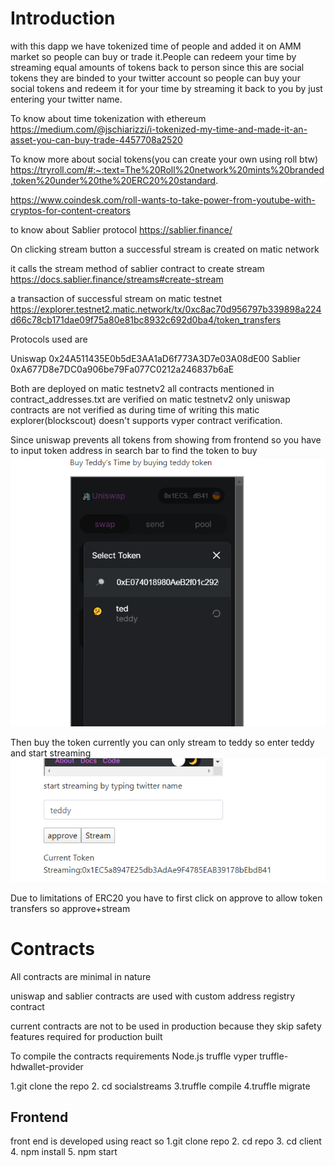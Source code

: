 # Introduction

with this dapp we have tokenized time of people and added it on AMM market so people can buy or trade it.People can redeem your time by streaming equal amounts of tokens back to person 
since this are social tokens they are binded to your twitter account so people can buy your social tokens and redeem it for your time by streaming it back to you by just entering your twitter name.

To know about time tokenization with ethereum
https://medium.com/@jschiarizzi/i-tokenized-my-time-and-made-it-an-asset-you-can-buy-trade-4457708a2520

To know more about social tokens(you can create your own using roll btw)
https://tryroll.com/#:~:text=The%20Roll%20network%20mints%20branded,token%20under%20the%20ERC20%20standard.

https://www.coindesk.com/roll-wants-to-take-power-from-youtube-with-cryptos-for-content-creators

to know about Sablier protocol
https://sablier.finance/

On clicking stream button a successful stream is created on matic network

it calls the stream method of sablier contract to create stream
https://docs.sablier.finance/streams#create-stream

a transaction of successful stream on matic testnet
https://explorer.testnet2.matic.network/tx/0xc8ac70d956797b339898a224d66c78cb171dae09f75a80e81bc8932c692d0ba4/token_transfers

Protocols used are 

Uniswap 0x24A511435E0b5dE3AA1aD6f773A3D7e03A08dE00
Sablier 0xA677D8e7DC0a906be79Fa077C0212a246837b6aE

Both are deployed on matic testnetv2
all contracts mentioned in contract_addresses.txt are verified on matic testnetv2
only uniswap contracts are not verified as during time of writing this matic explorer(blockscout) doesn't supports vyper contract verification.


Since uniswap prevents all tokens from showing from frontend so you have to input token address in search bar to find the token to buy
![image](https://github.com/snaketh4x0r/SocialStreams/blob/master/assets/soc3.PNG "image")

Then buy the token
currently you can only stream to teddy so enter teddy and start streaming
![image](https://github.com/snaketh4x0r/SocialStreams/blob/master/assets/streaming%20to%20teddy.PNG "image")

Due to limitations of ERC20 you have to first click on approve to allow token transfers
so approve+stream


# Contracts 

All contracts are minimal in nature

uniswap and sablier contracts are used with custom address registry contract

current contracts are not to be used in production because they skip safety features required for production built

To compile the contracts
requirements
Node.js 
truffle 
vyper 
truffle-hdwallet-provider

1.git clone the repo
2. cd socialstreams
3.truffle compile
4.truffle migrate


## Frontend

front end is developed using react
so 
1.git clone repo
2. cd repo
3. cd client
4. npm install
5. npm start



